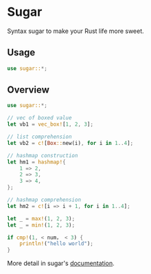 # Sugar

Syntax sugar to make your Rust life more sweet.

## Usage
```rust
use sugar::*;
```
## Overview

```rust
use sugar::*;

// vec of boxed value
let vb1 = vec_box![1, 2, 3];

// list comprehension
let vb2 = c![Box::new(i), for i in 1..4];

// hashmap construction
let hm1 = hashmap!{
    1 => 2,
    2 => 3,
    3 => 4,
};

// hashmap comprehension
let hm2 = c![i => i + 1, for i in 1..4];

let _ = max!(1, 2, 3);
let _ = min!(1, 2, 3);

if cmp!(1, < num， < 3) {
    println!("hello world");
}

```

More detail in sugar's [documentation](https://docs.rs/sugar).
